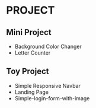 # PROJECT

## Mini Project

- Background Color Changer
- Letter Counter

## Toy Project

- Simple Responsive Navbar
- Landing Page
- Simple-login-form-with-image
